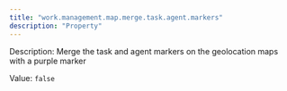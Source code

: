 ```yaml
---
title: "work.management.map.merge.task.agent.markers"
description: "Property"
---
```


Description: Merge the task and agent markers on the geolocation maps with a purple marker

Value: `false`